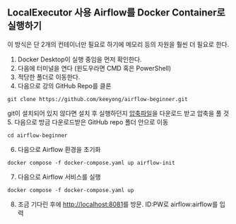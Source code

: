 ## LocalExecutor 사용 Airflow를 Docker Container로 실행하기

이 방식은 단 2개의 컨테이너만 필요로 하기에 메모리 등의 자원을 훨씬 더 필요로 한다. 

1. Docker Desktop이 실행 중임을 먼저 확인한다.
2. 다음에 터미널을 연다 (윈도우라면 CMD 혹은 PowerShell)
3. 적당한 폴더로 이동한다.
4. 다음으로 강의 GitHub Repo를 클론
``` 
git clone https://github.com/keeyong/airflow-beginner.git
```
git이 설치되어 있지 않다면 설치 후 실행하던지 [압축파일](https://github.com/keeyong/airflow-beginner/archive/refs/heads/main.zip)을 다운로드 받고 압축을 풀 것
5. 다음으로 방금 다운로드받은 GitHub repo 폴더 안으로 이동
```
cd airflow-beginner
```
6. 다음으로 Airflow 환경을 초기화
```
docker compose -f docker-compose.yaml up airflow-init
```
7. 다음으로 Airflow 서비스를 실행
```
docker compose -f docker-compose.yaml up
```
8. 조금 기다린 후에 [http://localhost:8081](http://localhost:8081)를 방문. ID:PW로 airflow:airflow를 입력

